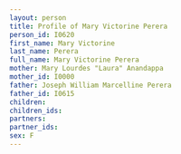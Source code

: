 ```yaml
---
layout: person
title: Profile of Mary Victorine Perera
person_id: I0620
first_name: Mary Victorine
last_name: Perera
full_name: Mary Victorine Perera
mother: Mary Lourdes "Laura" Anandappa
mother_id: I0000
father: Joseph William Marcelline Perera
father_id: I0615
children:
children_ids:
partners:
partner_ids:
sex: F
---
```


